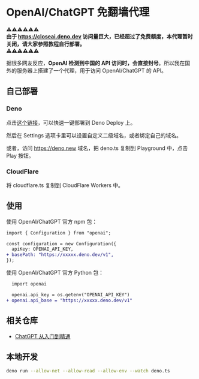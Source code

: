 # OpenAI/ChatGPT 免翻墙代理

**⚠️⚠️⚠️⚠️⚠️⚠️\
由于 https://closeai.deno.dev
访问量巨大，已经超过了免费额度，本代理暂时关闭，请大家参照教程自行部署。\
⚠️⚠️⚠️⚠️⚠️⚠️**

据很多网友反应，**OpenAI 检测到中国的 API
访问时，会直接封号**。所以我在国外的服务器上搭建了一个代理，用于访问
OpenAI/ChatGPT 的 API。

## 自己部署

### Deno

点击[这个链接][1]，可以快速一键部署到 Deno Deploy 上。

然后在 Settings 选项卡里可以设置自定义二级域名，或者绑定自己的域名。

或者，访问 https://deno.new 域名，把 deno.ts 复制到 Playground 中，点击 Play
按钮。

### CloudFlare

将 cloudflare.ts 复制到 CloudFlare Workers 中。

## 使用

使用 OpenAI/ChatGPT 官方 npm 包：

```diff
import { Configuration } from "openai";

const configuration = new Configuration({
  apiKey: OPENAI_API_KEY,
+ basePath: "https://xxxxx.deno.dev/v1",
});
```

使用 OpenAI/ChatGPT 官方 Python 包：

```diff
  import openai

  openai.api_key = os.getenv("OPENAI_API_KEY")
+ openai.api_base = "https://xxxxx.deno.dev/v1"
```

## 相关仓库

- [ChatGPT 从入门到精通](https://github.com/justjavac/chatgpt)

## 本地开发

```bash
deno run --allow-net --allow-read --allow-env --watch deno.ts
```

[1]: https://dash.deno.com/new?url=https://raw.githubusercontent.com/justjavac/openai-proxy/main/deno.ts
